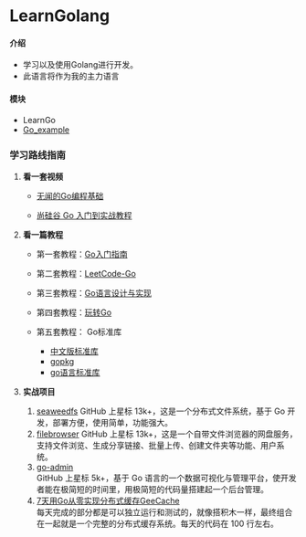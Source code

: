 # LearnGolang

#### 介绍
- 学习以及使用Golang进行开发。
- 此语言将作为我的主力语言

#### 模块
- LearnGo
- [Go_example](https://learnku.com/docs/gobyexample/2020) 

### 学习路线指南
1. **看一套视频** 
	* [无闻的Go编程基础](https://learnku.com/docs/go-fundamental-programming) 
	
	* [尚硅谷 Go 入门到实战教程](https://www.bilibili.com/video/BV1ME411Y71o) 
	
2. **看一篇教程** 
	* 第一套教程：[Go入门指南](https://learnku.com/docs/the-way-to-go)  
	
	* 第二套教程：[LeetCode-Go](https://books.halfrost.com/leetcode/) 

	* 第三套教程：[Go语言设计与实现](https://draveness.me/golang/) 

	* 第四套教程：[玩转Go]()

	* 第五套教程： Go标准库
		* [中文版标准库](https://studygolang.com/static/pkgdoc/main.html) 
		* [gopkg](https://studygolang.com/static/pkgdoc/main.html) 
		* [go语言标准库](https://books.studygolang.com/The-Golang-Standard-Library-by-Example/) 

3. **实战项目** 
	1. [seaweedfs](https://books.studygolang.com/The-Golang-Standard-Library-by-Example/) 
	GitHub 上星标 13k+，这是一个分布式文件系统，基于 Go 开发，部署方便，使用简单，功能强大。
	2. [filebrowser](https://github.com/filebrowser/filebrowser) 
	GitHub 上星标 13k+，这是一个自带文件浏览器的网盘服务，支持文件浏览、生成分享链接、批量上传、创建文件夹等功能、用户系统。
	3. [go-admin](https://github.com/GoAdminGroup/go-admin)  
	GitHub 上星标 5k+，基于 Go 语言的一个数据可视化与管理平台，使开发者能在极简短的时间里，用极简短的代码量搭建起一个后台管理。
	4. [7天用Go从零实现分布式缓存GeeCache](https://geektutu.com/post/geecache.html)  
	每天完成的部分都是可以独立运行和测试的，就像搭积木一样，最终组合在一起就是一个完整的分布式缓存系统。每天的代码在 100 行左右。